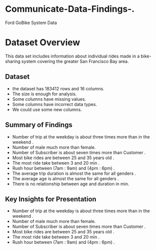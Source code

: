 # Communicate-Data-Findings-.
Ford GoBike System Data


# Dataset Overview
This data set includes information about individual rides made
in a bike-sharing system covering the greater San Francisco
Bay area.

## Dataset
 - the dataset has 183412 rows and 16 columns.
 - The size is enough for analysis.
 - Some columns have missing values.
 - Some columns have incorrect data types.
 - We could use some new columns. 

## Summary of Findings

- Number of trip at the weekday is about three times more than in the weekend .
- Number of male much more than female.
- Number of Subscriber is about seven times more than Customer .
- Most bike rides are between 25 and 35 years old .
- The most ride take between 3 and 20 min .
- Rush hour between (7am : 9am) and (4pm : 6pm) .
- The average trip duration is almost the same for all genders .
- The average age is almost the same for all genders .
- There is no relationship between age and duration in min.  

## Key Insights for Presentation

- Number of trip at the weekday is about three times more than in the weekend .
- Number of male much more than female.
- Number of Subscriber is about seven times more than Customer .
- Most bike rides are between 25 and 35 years old .
- The most ride take between 3 and 20 min .
- Rush hour between (7am : 9am) and (4pm : 6pm) .









